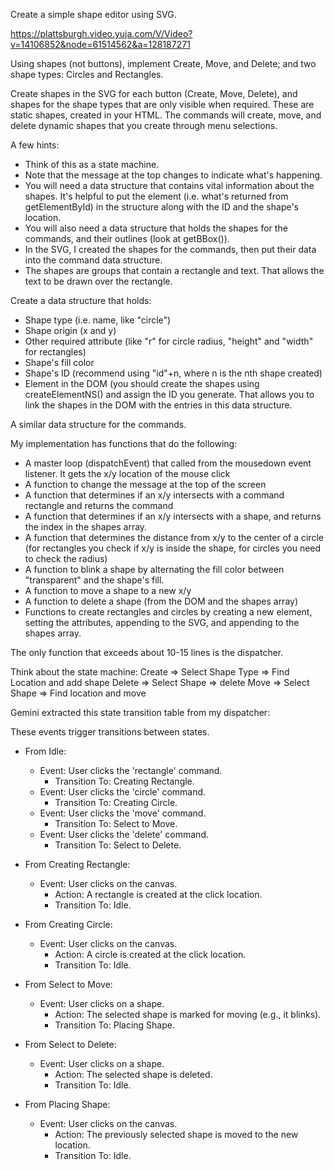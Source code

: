 Create a simple shape editor using SVG.

https://plattsburgh.video.yuja.com/V/Video?v=14106852&node=61514562&a=128187271

Using shapes (not buttons), implement Create, Move, and Delete; and two shape types: Circles and Rectangles.

Create shapes in the SVG for each button (Create, Move, Delete), and shapes for the shape types that are only visible when required. These are static shapes, created in your HTML. The commands will create, move, and delete dynamic shapes that you create through menu selections.

A few hints:
* Think of this as a state machine.
* Note that the message at the top changes to indicate what's happening.
* You will need a data structure that contains vital information about the shapes. It's helpful to put the element (i.e. what's returned from getElementById) in the structure along with the ID and the shape's location.
* You will also need a data structure that holds the shapes for the commands, and their outlines (look at getBBox()).
* In the SVG, I created the shapes for the commands, then put their data into the command data structure.
* The shapes are groups that contain a rectangle and text. That allows the text to be drawn over the rectangle.

Create a data structure that holds:
* Shape type (i.e. name, like "circle")
* Shape origin (x and y)
* Other required attribute (like "r" for circle radius, "height" and "width" for rectangles)
* Shape's fill color
* Shape's ID (recommend using "id"+n, where n is the nth shape created)
* Element in the DOM (you should create the shapes using createElementNS() and assign the ID you generate. That allows you to link the shapes in the DOM with the entries in this data structure.

A similar data structure for the commands.

My implementation has functions that do the following:
* A master loop (dispatchEvent) that called from the mousedown event listener. It gets the x/y location of the mouse click
* A function to change the message at the top of the screen
* A function that determines if an x/y intersects with a command rectangle and returns the command
* A function that determines if an x/y intersects with a shape, and returns the index in the shapes array.
* A function that determines the distance from x/y to the center of a circle (for rectangles you check if x/y is inside the shape, for circles you need to check the radius)
* A function to blink a shape by alternating the fill color between "transparent" and the shape's fill.
* A function to move a shape to a new x/y
* A function to delete a shape (from the DOM and the shapes array)
* Functions to create rectangles and circles by creating a new element, setting the attributes, appending to the SVG, and appending to the shapes array.

The only function that exceeds about 10-15 lines is the dispatcher.

Think about the state machine:
Create => Select Shape Type => Find Location and add shape
Delete => Select Shape => delete
Move => Select Shape => Find location and move

Gemini extracted this state transition table from my dispatcher:

These events trigger transitions between states.

* From Idle:
  * Event: User clicks the 'rectangle' command.
    * Transition To: Creating Rectangle.
  * Event: User clicks the 'circle' command.
    * Transition To: Creating Circle.
  * Event: User clicks the 'move' command.
    * Transition To: Select to Move.
  * Event: User clicks the 'delete' command.
    * Transition To: Select to Delete.

* From Creating Rectangle:
  * Event: User clicks on the canvas.
    * Action: A rectangle is created at the click location.
    * Transition To: Idle.

* From Creating Circle:
  * Event: User clicks on the canvas.
    * Action: A circle is created at the click location.
    * Transition To: Idle.

* From Select to Move:
  * Event: User clicks on a shape.
    * Action: The selected shape is marked for moving (e.g., it blinks).
    * Transition To: Placing Shape.

* From Select to Delete:
  * Event: User clicks on a shape.
    * Action: The selected shape is deleted.
    * Transition To: Idle.

* From Placing Shape:
  * Event: User clicks on the canvas.
    * Action: The previously selected shape is moved to the new location.
    * Transition To: Idle.
